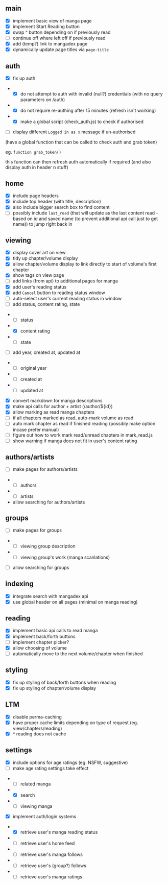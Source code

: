 ## main

- [x] implement basic view of manga page
- [x] implement Start Reading button
- [x] swap ^ button depending on if previously read
- [ ] continue off where left off if previously read
- [x] add (temp?) link to mangadex page
- [x] dynamically update page titles via `page-title`

## auth
- [x] fix up auth
- - [x] do not attempt to auth with invalid (null?) credentials (with no query parameters on /auth)
- - [x] do not require re-authing after 15 minutes (refresh isn't working)
- - [x] make a global script (check_auth.js) to check if authorised
- [ ] display different `Logged in as x` message if un-authorised

(have a global function that can be called to check auth and grab token)

eg. `function grab_token()`

this function can then refresh auth automatically if required (and also display auth in header n stuff)



## home

- [x] include page headers
- [x] include top header (with title, description)
- [x] also include bigger search box to find content
- [ ] possibly include `last_read` (that will update as the last content read - based on id and saved name (to prevent additional api call just to get name)) to jump right back in

## viewing

- [x] display cover art on view
- [x] tidy up chapter/volume display
- [x] allow chapter/volume display to link directly to start of volume's first chapter
- [x] show tags on view page
- [ ] add links (from api) to additional pages for manga
- [x] add user's reading status
- [x] add `Cancel` button to reading status window
- [ ] auto-select user's current reading status in window
- [ ] add status, content rating, state
- - [ ] status
- - [x] content rating
- - [ ] state
- [ ] add year, created at, updated at
- - [ ] original year
- - [ ] created at
- - [ ] updated at
- [x] convert markdown for manga descriptions
- [x] make api calls for author + artist (/author/${id})
- [x] allow marking as read manga chapters
- [ ] if all chapters marked as read, auto-mark volume as read
- [ ] auto mark chapter as read if finished reading (possibly make option incase prefer manual)
- [ ] figure out how to work mark read/unread chapters in mark_read.js
- [ ] show warning if manga does not fit in user's content rating

## authors/artists

- [ ] make pages for authors/artists
- - [ ] authors
- - [ ] artists
- allow searching for authors/artists

## groups

- [ ] make pages for groups
- - [ ] viewing group description
- - [ ] viewing group's work (manga scanlations)
- [ ] allow searching for groups

## indexing

- [x] integrate search with mangadex api
- [x] use global header on all pages (minimal on manga reading)

## reading

- [x] implement basic api calls to read manga
- [x] implement back/forth buttons
- [ ] implement chapter picker?
- [x] allow choosing of volume
- [ ] automatically move to the next volume/chapter when finished

## styling

- [x] fix up styling of back/forth buttons when reading
- [x] fix up styling of chapter/volume display

## LTM

- [x] disable perma-caching
- [x] have proper cache limits depending on type of request (eg. view/chapters/reading)
- [x] ^ reading does not cache

## settings

- [x] include options for age ratings (eg. NSFW, suggestive)
- [ ] make age rating settings take effect
- - [ ] related manga
- - [x] search
- - [ ] viewing manga
- [x] implement auth/login systems
- - [x] retrieve user's manga reading status
- - [ ] retrieve user's home feed
- - [ ] retrieve user's manga follows
- - [ ] retrieve user's (group?) follows
- - [ ] retrieve user's manga ratings
